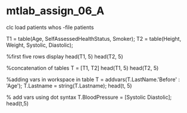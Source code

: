 # mtlab_assign_06_A

clc
load patients
whos -file patients


T1 = table(Age, SelfAssessedHealthStatus, Smoker);
T2 = table(Height, Weight, Systolic, Diastolic);

%first five rows display
head(T1, 5)
head(T2, 5)

%concatenation of tables
T = [T1, T2]
head(T1, 5)
head(T2, 5)

%adding vars in workspace in table
T = addvars(T.LastName.'Before' : 'Age');
T.Lastname = string(T.Lastname);
head(t, 5)

% add vars using dot syntax
T.BloodPressure = [Systolic Diastolic];
head(t,5)
